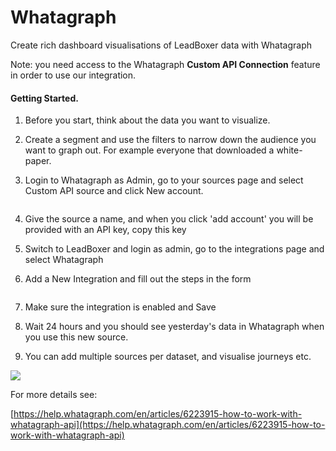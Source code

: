 # Whatagraph

Create rich dashboard visualisations of LeadBoxer data with Whatagraph

Note: you need access to the Whatagraph **Custom API Connection** feature in order to use our integration.

#### Getting Started.

1. Before you start, think about the data you want to visualize.  &#x20;
2. Create a segment and use the filters to narrow down the audience you want to graph out. For example everyone that downloaded a white-paper.
3.  Login to Whatagraph as Admin, go to your sources page and select Custom API source and click New account.

    <figure><img src="https://d33v4339jhl8k0.cloudfront.net/docs/assets/565e1cb7c697915b26a5c214/images/62a1c9a002b8fd3b945fbc72/file-8aFWnavnoN.png" alt=""><figcaption></figcaption></figure>
4. Give the source a name, and when you click 'add account' you will be provided with an API key, copy this key
5. Switch to LeadBoxer and login as admin, go to the integrations page and select Whatagraph
6.  Add a New Integration and fill out the steps in the form

    <figure><img src="https://d33v4339jhl8k0.cloudfront.net/docs/assets/565e1cb7c697915b26a5c214/images/62a1c6bf573200079252309f/file-G9xuPTeqIG.png" alt=""><figcaption></figcaption></figure>
7. Make sure the integration is enabled and Save
8. Wait 24 hours and you should see yesterday's data in Whatagraph when you use this new source.
9. You can add multiple sources per dataset, and visualise journeys etc.

![](https://d33v4339jhl8k0.cloudfront.net/docs/assets/565e1cb7c697915b26a5c214/images/62a1cc6157320007925230c1/file-SwY1N4E7kM.png)

For more details see:

[https://help.whatagraph.com/en/articles/6223915-how-to-work-with-whatagraph-api](https://help.whatagraph.com/en/articles/6223915-how-to-work-with-whatagraph-api)

